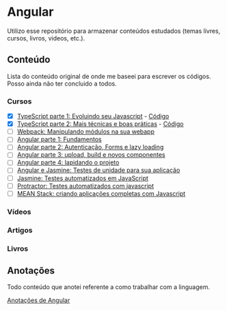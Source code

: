 # Angular

Utilizo esse repositório para armazenar conteúdos estudados (temas livres, cursos, livros, videos, etc.).

## Conteúdo

Lista do conteúdo original de onde me baseei para escrever os códigos.
Posso ainda não ter concluido a todos.

### Cursos

- [X] [TypeScript parte 1: Evoluindo seu Javascript](https://cursos.alura.com.br/course/typescript-parte1) - [Código](https://github.com/caiqueportela/Angular/tree/master/cursos/001)
- [X] [TypeScript parte 2: Mais técnicas e boas práticas](https://cursos.alura.com.br/course/typescript-parte2) - [Código](https://github.com/caiqueportela/Angular/tree/master/cursos/002)
- [ ] [Webpack: Manipulando módulos na sua webapp](https://cursos.alura.com.br/course/webpack)
- [ ] [Angular parte 1: Fundamentos](https://cursos.alura.com.br/course/angular-fundamentos)
- [ ] [Angular parte 2: Autenticação, Forms e lazy loading](https://cursos.alura.com.br/course/angular-autenticacao)
- [ ] [Angular parte 3: upload, build e novos componentes](https://cursos.alura.com.br/course/angular-upload-build)
- [ ] [Angular parte 4: lapidando o projeto](https://cursos.alura.com.br/course/angular-lapidando-projeto)
- [ ] [Angular e Jasmine: Testes de unidade para sua aplicação](https://cursos.alura.com.br/course/angular-unit-test)
- [ ] [Jasmine: Testes automatizados em JavaScript](https://cursos.alura.com.br/course/testes-automatizados-em-javascript-com-jasmine)
- [ ] [Protractor: Testes automatizados com javascript](https://cursos.alura.com.br/course/testes-protractor)
- [ ] [MEAN Stack: criando aplicações completas com Javascript](https://cursos.alura.com.br/course/mean-javascript)

### Vídeos

### Artigos

### Livros

## Anotações

Todo conteúdo que anotei referente a como trabalhar com a linguagem.

[Anotações de Angular](https://github.com/caiqueportela/Angular/blob/master/ANOTACOES.md)
